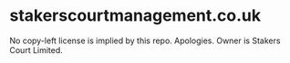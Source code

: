 # stakerscourtmanagement.co.uk
No copy-left license is implied by this repo. Apologies.
Owner is Stakers Court Limited.
